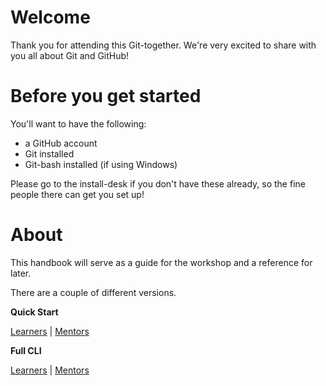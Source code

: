# Welcome

Thank you for attending this Git-together.  We're very excited to share with you all about Git and GitHub!

# Before you get started

You'll want to have the following:

* a GitHub account
* Git installed
* Git-bash installed (if using Windows)

Please go to the install-desk if you don't have these already, so the fine people there can get you set up!

# About

This handbook will serve as a guide for the workshop and a reference for later.

There are a couple of different versions.

**Quick Start**

[Learners](https://codeparkhouston.github.io/git-workshop-handbook/?s)  |  [Mentors](https://codeparkhouston.github.io/git-workshop-handbook/?mentor=true)

**Full CLI**

[Learners](https://codeparkhouston.github.io/git-workshop-handbook/?cli=true)  |  [Mentors](https://codeparkhouston.github.io/git-workshop-handbook/?cli=true&mentor-cli=true)